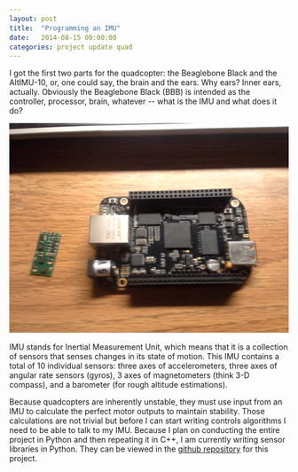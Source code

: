 ```yaml
---
layout: post
title:  "Programming an IMU"
date:   2014-08-15 00:00:00
categories: project update quad
---
```


I got the first two parts for the quadcopter: the Beaglebone Black and the AltIMU-10, or, one could say, the brain and the ears.  Why ears?  Inner ears, actually.  Obviously the Beaglebone Black (BBB) is intended as the controller, processor, brain, whatever -- what is the IMU and what does it do?

![alt text](/IMU-BBB.jpg)

IMU stands for Inertial Measurement Unit, which means that it is a collection of sensors that senses changes in its state of motion.  This IMU contains a total of 10 individual sensors: three axes of accelerometers, three axes of angular rate sensors (gyros), 3 axes of magnetometers (think 3-D compass), and a barometer (for rough altitude estimations).

Because quadcopters are inherently unstable, they must use input from an IMU to calculate the perfect motor outputs to maintain stability.  Those calculations are not trivial but before I can start writing controls algorithms I need to be able to talk to my IMU.  Because I plan on conducting the entire project in Python and then repeating it in C++, I am currently writing sensor libraries in Python.  They can be viewed in the [github repository](https://github.com/clharman/IMU-datalogger) for this project.
